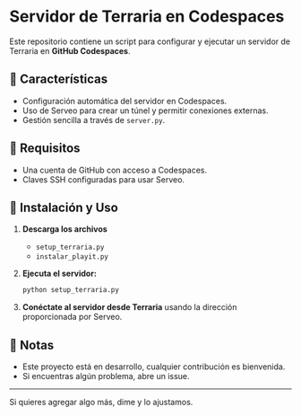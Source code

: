 # Servidor de Terraria en Codespaces  

Este repositorio contiene un script para configurar y ejecutar un servidor de Terraria en **GitHub Codespaces**.  

## 🚀 Características  
- Configuración automática del servidor en Codespaces.  
- Uso de Serveo para crear un túnel y permitir conexiones externas.  
- Gestión sencilla a través de `server.py`.  

## 📜 Requisitos  
- Una cuenta de GitHub con acceso a Codespaces.  
- Claves SSH configuradas para usar Serveo.  

## 🔧 Instalación y Uso  

1. **Descarga los archivos**  
   - `setup_terraria.py`  
   - `instalar_playit.py`  

2. **Ejecuta el servidor:**  
   ```bash
   python setup_terraria.py
   ```  
3. **Conéctate al servidor desde Terraria** usando la dirección proporcionada por Serveo.  

## 📌 Notas  
- Este proyecto está en desarrollo, cualquier contribución es bienvenida.  
- Si encuentras algún problema, abre un issue.  

---  

Si quieres agregar algo más, dime y lo ajustamos.
